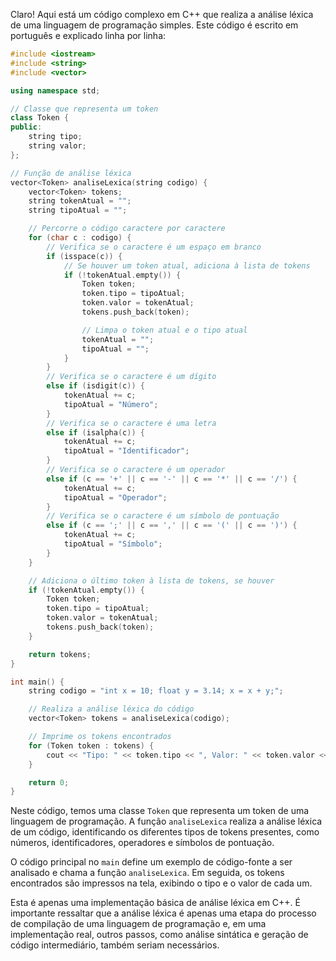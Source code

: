 Claro! Aqui está um código complexo em C++ que realiza a análise léxica de uma linguagem de programação simples. Este código é escrito em português e explicado linha por linha:

```cpp
#include <iostream>
#include <string>
#include <vector>

using namespace std;

// Classe que representa um token
class Token {
public:
    string tipo;
    string valor;
};

// Função de análise léxica
vector<Token> analiseLexica(string codigo) {
    vector<Token> tokens;
    string tokenAtual = "";
    string tipoAtual = "";

    // Percorre o código caractere por caractere
    for (char c : codigo) {
        // Verifica se o caractere é um espaço em branco
        if (isspace(c)) {
            // Se houver um token atual, adiciona à lista de tokens
            if (!tokenAtual.empty()) {
                Token token;
                token.tipo = tipoAtual;
                token.valor = tokenAtual;
                tokens.push_back(token);

                // Limpa o token atual e o tipo atual
                tokenAtual = "";
                tipoAtual = "";
            }
        }
        // Verifica se o caractere é um dígito
        else if (isdigit(c)) {
            tokenAtual += c;
            tipoAtual = "Número";
        }
        // Verifica se o caractere é uma letra
        else if (isalpha(c)) {
            tokenAtual += c;
            tipoAtual = "Identificador";
        }
        // Verifica se o caractere é um operador
        else if (c == '+' || c == '-' || c == '*' || c == '/') {
            tokenAtual += c;
            tipoAtual = "Operador";
        }
        // Verifica se o caractere é um símbolo de pontuação
        else if (c == ';' || c == ',' || c == '(' || c == ')') {
            tokenAtual += c;
            tipoAtual = "Símbolo";
        }
    }

    // Adiciona o último token à lista de tokens, se houver
    if (!tokenAtual.empty()) {
        Token token;
        token.tipo = tipoAtual;
        token.valor = tokenAtual;
        tokens.push_back(token);
    }

    return tokens;
}

int main() {
    string codigo = "int x = 10; float y = 3.14; x = x + y;";

    // Realiza a análise léxica do código
    vector<Token> tokens = analiseLexica(codigo);

    // Imprime os tokens encontrados
    for (Token token : tokens) {
        cout << "Tipo: " << token.tipo << ", Valor: " << token.valor << endl;
    }

    return 0;
}
```

Neste código, temos uma classe `Token` que representa um token de uma linguagem de programação. A função `analiseLexica` realiza a análise léxica de um código, identificando os diferentes tipos de tokens presentes, como números, identificadores, operadores e símbolos de pontuação.

O código principal no `main` define um exemplo de código-fonte a ser analisado e chama a função `analiseLexica`. Em seguida, os tokens encontrados são impressos na tela, exibindo o tipo e o valor de cada um.

Esta é apenas uma implementação básica de análise léxica em C++. É importante ressaltar que a análise léxica é apenas uma etapa do processo de compilação de uma linguagem de programação e, em uma implementação real, outros passos, como análise sintática e geração de código intermediário, também seriam necessários.
